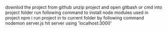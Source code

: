 downlod the project from github
unzip project and open gitbash or cmd into project folder
run following command to install node modules used in project
npm i
run project in to current folder by following command
nodemon server.js
hit server using 'localhost:3000'
